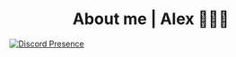 <h1 align="center">About me |  Alex 👨🏻‍💻</h1>

[![Discord Presence](https://lanyard.cnrad.dev/api/795360779237851167)](https://discord.com/users/795360779237851167)
